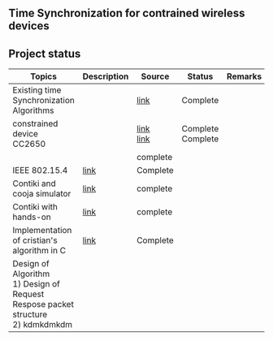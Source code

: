 Time Synchronization for contrained wireless devices
-------------------------------------------------------------

Project status
--------------

|Topics                                     |Description| Source    | Status |Remarks|
|-------------------------------------------|-----------|-----------|--------|-------|
|Existing time Synchronization Algorithms | |[link](https://www.sciencedirect.com/science/article/pii/S1570870505000144) | Complete|
|constrained device <br>CC2650 | |[link](https://tools.ietf.org/html/rfc7228 ) <br> [link](http://www.ti.com/lit/ds/symlink/cc2650.pdf)|Complete <br> Complete |
| | | complete |
|IEEE 802.15.4 | [link](http://ecee.colorado.edu/~liue/teaching/comm_standards/2015S_zigbee/802.15.4-2011.pdf )| Complete |
|Contiki and cooja simulator | [link](http://www.contiki-os.org/start.html) | complete |
|Contiki with hands-on |[link]( https://github.com/ayindriladutta/cvt_time_synch/tree/master/contiki_handson )|complete |
|Implementation of cristian's algorithm in C|[link]( https://github.com/ayindriladutta/cvt_time_synch/tree/master/cristian_Algo )| Complete |
|Design of Algorithm <br> 1) Design of Request Respose packet structure <br> 2) kdmkdmkdm | | | | |
 
